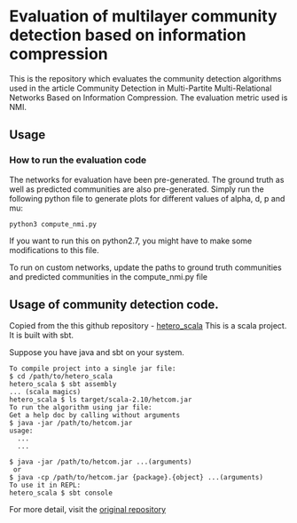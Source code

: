 # Evaluation of multilayer community detection based on information compression
This is the repository which evaluates the community detection algorithms used in the article Community Detection in Multi-Partite Multi-Relational Networks Based on Information Compression. The evaluation metric used is NMI.
## Usage

### How to run the evaluation code
The networks for evaluation have been pre-generated. The ground truth as well as predicted communities are also pre-generated.
Simply run the following python file to generate plots for different values of alpha, d, p and mu: 

`python3 compute_nmi.py`

If you want to run this on python2.7, you might have to make some modifications to this file.

To run on custom networks, update the paths to ground truth communities and predicted communities in the compute_nmi.py file

## Usage of community detection code. 
Copied from the this github repository - [hetero_scala](https://github.com/weichuliu/hetero_scala)
This is a scala project. It is built with sbt.

Suppose you have java and sbt on your system.
```
To compile project into a single jar file:
$ cd /path/to/hetero_scala
hetero_scala $ sbt assembly
... (scala magics)
hetero_scala $ ls target/scala-2.10/hetcom.jar
To run the algorithm using jar file:
Get a help doc by calling without arguments
$ java -jar /path/to/hetcom.jar
usage:
  ...
  ...

$ java -jar /path/to/hetcom.jar ...(arguments)
 or
$ java -cp /path/to/hetcom.jar {package}.{object} ...(arguments)
To use it in REPL:
hetero_scala $ sbt console
```
For more detail, visit the [original repository](https://github.com/weichuliu/hetero_scala)
